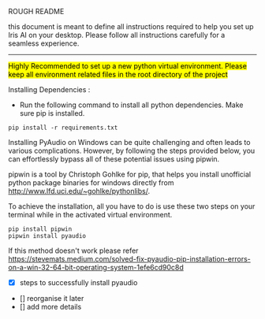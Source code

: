 ROUGH README

this document is meant to define all instructions required to help you set up Iris AI on your desktop.
Please follow all instructions carefully for a seamless experience.

***
<style>
.highlight {
  background-color: yellow;
  color : black
}
</style>
<span class="highlight"> Highly Recommended to set up a new python virtual environment. Please keep all environment related files in the root directory of the project </span>


Installing Dependencies :
- Run the following command to install all python dependencies. Make sure pip is installed.
```
pip install -r requirements.txt
```
Installing PyAudio on Windows can be quite challenging and often leads to various complications. However, by following the steps provided below, you can effortlessly bypass all of these potential issues using pipwin.

pipwin is a tool by Christoph Gohlke for pip, that helps you install unofficial python package binaries for windows directly from http://www.lfd.uci.edu/~gohlke/pythonlibs/.

To achieve the installation, all you have to do is use these two steps on your terminal while in the activated virtual environment.
```
pip install pipwin
pipwin install pyaudio
```
If this method doesn't work please refer https://stevemats.medium.com/solved-fix-pyaudio-pip-installation-errors-on-a-win-32-64-bit-operating-system-1efe6cd90c8d
- [x] steps to successfully install pyaudio
- [] reorganise it later
- [] add more details